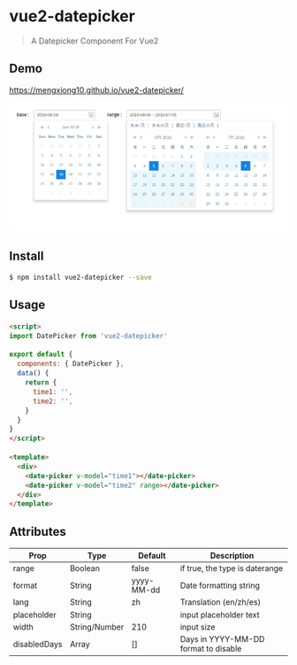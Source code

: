 # vue2-datepicker

> A Datepicker Component For Vue2

## Demo
<https://mengxiong10.github.io/vue2-datepicker/>

![image](https://github.com/mengxiong10/vue2-datepicker/raw/master/screenshot/demo.PNG)

## Install

```bash
$ npm install vue2-datepicker --save
```

## Usage

```html
<script>
import DatePicker from 'vue2-datepicker'

export default {
  components: { DatePicker },
  data() {
    return {
      time1: '',
      time2: '',
    }
  }
}
</script>

<template>
  <div>
    <date-picker v-model="time1"></date-picker>
    <date-picker v-model="time2" range></date-picker>
  </div>
</template>
```
## Attributes

| Prop            | Type          | Default     | Description                           |
|-----------------|---------------|-------------|---------------------------------------|
| range           | Boolean       | false       | if true, the type is daterange        |
| format          | String        | yyyy-MM-dd  | Date formatting string                |
| lang            | String        | zh          | Translation (en/zh/es)                |
| placeholder     | String        |             | input placeholder text                |
| width           | String/Number | 210         | input size                            |
| disabledDays    | Array         | []          | Days in YYYY-MM-DD format to disable  |


